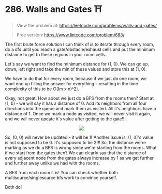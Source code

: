 # 286. Walls and Gates ⛩️
> View the problem at: https://leetcode.com/problems/walls-and-gates/

> Free version: https://www.lintcode.com/problem/663/

The first brute force solution I can think of is to iterate through every room, do a dfs until you reach a gate/obstacle/exhaust cells
and put the minimum distance to get to these regions in your room cells.

Let's say we want to find the minimum distance for (1, 0). We can go up, down, left right and take the min of these values and store this
at (1, 0).

We have to do that for every room, because if we just do one room, we want end up filling the answer for everything - resulting in the time complexity of this to be O((m x n)^2). 

Okay, not great. How about we just do a BFS from the rooms then? Start at (1, 0) - we will say it has a distance of 0. Add its neighbors from all
four directions into the queue and mark them as visited. All it's neighbors have a distance of 1. Once we mark a node as visited, we will never visit it again,
and we will never update it's value after getting to the gate!!!


<p align="center">
  <img src="https://github.com/nithishakumar/arriving-at-DSA-solns/blob/main/Graphs/286.%20Walls%20and%20Gates/img/Issue%20with%20BFS.png" /> 
 </p>


So, (0, 0) will never be updated - it will be 1! Another issue is, (1, 0)'s value is not supposed to be 0. It's supposed to be 2!!! So, the distance we're marking as
we do a BFS is wrong since we're starting from the rooms. What if we start from the gates then? We can clearly say that the distance of every adjacent node
from the gates always increase by 1 as we get further and further away unlike we had with the rooms.

A BFS from each room it is! You can check whether both multisource/singlesource bfs work to convince yourself. 

Both do!
